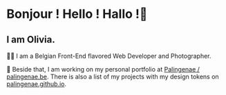 # Bonjour ! Hello ! Hallo !👋

## I am Olivia.

:woman_technologist: I am a Belgian Front-End flavored Web Developer and Photographer.

🔭 Beside that, I am working on my personal portfolio at [Palingenae / palingenae.be](https://github.com/Palingenae/palingenae.be). There is also a list of my projects with my design tokens on [palingenae.github.io](https://palingenae.github.io).
